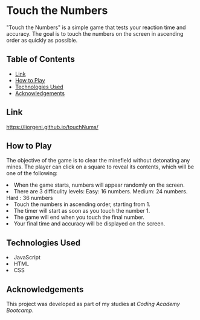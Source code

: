 <h1>Touch the Numbers</h1> 
"Touch the Numbers" is a simple game that tests your reaction time and accuracy. The goal is to touch the numbers on the screen in ascending order as quickly as possible.
<h2>Table of Contents</h2>

- [Link](#link)
- [How to Play](#how-to-play)
- [Technologies Used](#technologies-used)
- [Acknowledgements](#acknowledgements)

## Link

https://liorgeni.github.io/touchNums/

## How to Play

The objective of the game is to clear the minefield without detonating any mines. The player can click on a square to reveal its contents, which will be one of the following:
<li>When the game starts, numbers will appear randomly on the screen.</li>
<li>There are 3 difficulity levels: Easy: 16 numbers. Medium: 24 numbers. Hard : 36 numbers</li>
<li>Touch the numbers in ascending order, starting from 1.</li>
<li>The timer will start as soon as you touch the number 1.</li>
<li>The game will end when you touch the final number.</li>
<li>Your final time and accuracy will be displayed on the screen.</li>



## Technologies Used

<li> JavaScript</li>
<li>HTML</li>
<li>CSS</li>

## Acknowledgements

This project was developed as part of my studies at <i>Coding Academy Bootcamp</i>.

